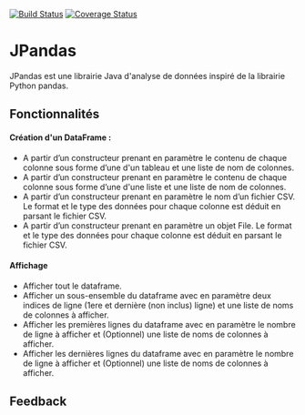[![Build Status](https://travis-ci.org/BrokenNightmareTeam/JPandas.svg?branch=master)](https://travis-ci.org/BrokenNightmareTeam/JPandas)
[![Coverage Status](https://coveralls.io/repos/github/BrokenNightmareTeam/JPandas/badge.svg)](https://coveralls.io/github/BrokenNightmareTeam/JPandas)


# JPandas

JPandas est une librairie Java d'analyse de données inspiré de la librairie Python pandas.

## Fonctionnalités
 
#### Création d'un DataFrame :
  * A partir d’un constructeur prenant en paramètre le contenu de chaque colonne sous forme d’une d'un tableau et une liste de nom de colonnes.
  * A partir d’un constructeur prenant en paramètre le contenu de chaque colonne sous forme d’une d'une liste et une liste de nom de colonnes.
  * A partir d’un constructeur prenant en paramètre le nom d’un fichier CSV. Le format et le type des données pour chaque colonne est déduit en parsant le fichier CSV.
  * A partir d’un constructeur prenant en paramètre un objet File. Le format et le type des données pour chaque colonne est déduit en parsant le fichier CSV.
  
#### Affichage
 * Afficher tout le dataframe.
 * Afficher un sous-ensemble du dataframe avec en paramètre deux indices de ligne (1ere et dernière (non inclus) ligne) et une liste de noms de colonnes à afficher.
 * Afficher les premières lignes du dataframe avec en paramètre le nombre de ligne à afficher et (Optionnel) une liste de noms de colonnes à afficher.
 * Afficher les dernières lignes du dataframe avec en paramètre le nombre de ligne à afficher et (Optionnel) une liste de noms de colonnes à afficher.

## Feedback

